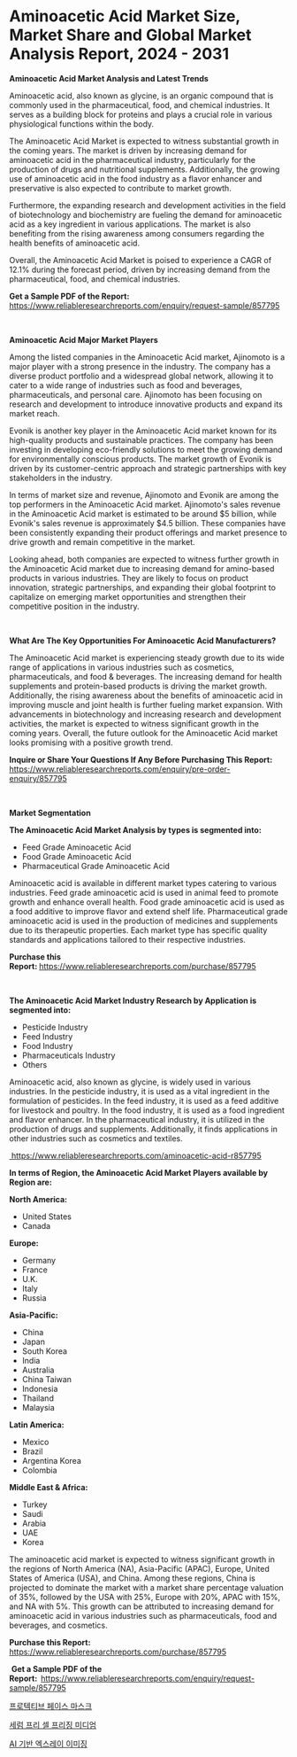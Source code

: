 <p><h1>Aminoacetic Acid Market Size, Market Share and Global Market Analysis Report, 2024 - 2031</h1></p><p><strong>Aminoacetic Acid Market Analysis and Latest Trends</strong></p>
<p><p>Aminoacetic acid, also known as glycine, is an organic compound that is commonly used in the pharmaceutical, food, and chemical industries. It serves as a building block for proteins and plays a crucial role in various physiological functions within the body.</p><p>The Aminoacetic Acid Market is expected to witness substantial growth in the coming years. The market is driven by increasing demand for aminoacetic acid in the pharmaceutical industry, particularly for the production of drugs and nutritional supplements. Additionally, the growing use of aminoacetic acid in the food industry as a flavor enhancer and preservative is also expected to contribute to market growth.</p><p>Furthermore, the expanding research and development activities in the field of biotechnology and biochemistry are fueling the demand for aminoacetic acid as a key ingredient in various applications. The market is also benefiting from the rising awareness among consumers regarding the health benefits of aminoacetic acid.</p><p>Overall, the Aminoacetic Acid Market is poised to experience a CAGR of 12.1% during the forecast period, driven by increasing demand from the pharmaceutical, food, and chemical industries.</p></p>
<p><strong>Get a Sample PDF of the Report:&nbsp;</strong> <a href="https://www.reliableresearchreports.com/enquiry/request-sample/857795">https://www.reliableresearchreports.com/enquiry/request-sample/857795</a></p>
<p>&nbsp;</p>
<p><strong>Aminoacetic Acid Major Market Players</strong></p>
<p><p>Among the listed companies in the Aminoacetic Acid market, Ajinomoto is a major player with a strong presence in the industry. The company has a diverse product portfolio and a widespread global network, allowing it to cater to a wide range of industries such as food and beverages, pharmaceuticals, and personal care. Ajinomoto has been focusing on research and development to introduce innovative products and expand its market reach.</p><p>Evonik is another key player in the Aminoacetic Acid market known for its high-quality products and sustainable practices. The company has been investing in developing eco-friendly solutions to meet the growing demand for environmentally conscious products. The market growth of Evonik is driven by its customer-centric approach and strategic partnerships with key stakeholders in the industry.</p><p>In terms of market size and revenue, Ajinomoto and Evonik are among the top performers in the Aminoacetic Acid market. Ajinomoto's sales revenue in the Aminoacetic Acid market is estimated to be around $5 billion, while Evonik's sales revenue is approximately $4.5 billion. These companies have been consistently expanding their product offerings and market presence to drive growth and remain competitive in the market.</p><p>Looking ahead, both companies are expected to witness further growth in the Aminoacetic Acid market due to increasing demand for amino-based products in various industries. They are likely to focus on product innovation, strategic partnerships, and expanding their global footprint to capitalize on emerging market opportunities and strengthen their competitive position in the industry.</p></p>
<p>&nbsp;</p>
<p><strong>What Are The Key Opportunities For Aminoacetic Acid Manufacturers?</strong></p>
<p><p>The Aminoacetic Acid market is experiencing steady growth due to its wide range of applications in various industries such as cosmetics, pharmaceuticals, and food & beverages. The increasing demand for health supplements and protein-based products is driving the market growth. Additionally, the rising awareness about the benefits of aminoacetic acid in improving muscle and joint health is further fueling market expansion. With advancements in biotechnology and increasing research and development activities, the market is expected to witness significant growth in the coming years. Overall, the future outlook for the Aminoacetic Acid market looks promising with a positive growth trend.</p></p>
<p><strong>Inquire or Share Your Questions If Any Before Purchasing This Report:</strong> <a href="https://www.reliableresearchreports.com/enquiry/pre-order-enquiry/857795">https://www.reliableresearchreports.com/enquiry/pre-order-enquiry/857795</a></p>
<p>&nbsp;</p>
<p><strong>Market Segmentation</strong></p>
<p><strong>The Aminoacetic Acid Market Analysis by types is segmented into:</strong></p>
<p><ul><li>Feed Grade Aminoacetic Acid</li><li>Food Grade Aminoacetic Acid</li><li>Pharmaceutical Grade Aminoacetic Acid</li></ul></p>
<p><p>Aminoacetic acid is available in different market types catering to various industries. Feed grade aminoacetic acid is used in animal feed to promote growth and enhance overall health. Food grade aminoacetic acid is used as a food additive to improve flavor and extend shelf life. Pharmaceutical grade aminoacetic acid is used in the production of medicines and supplements due to its therapeutic properties. Each market type has specific quality standards and applications tailored to their respective industries.</p></p>
<p><strong>Purchase this Report:&nbsp;</strong><a href="https://www.reliableresearchreports.com/purchase/857795">https://www.reliableresearchreports.com/purchase/857795</a></p>
<p>&nbsp;</p>
<p><strong>The Aminoacetic Acid Market Industry Research by Application is segmented into:</strong></p>
<p><ul><li>Pesticide Industry</li><li>Feed Industry</li><li>Food Industry</li><li>Pharmaceuticals Industry</li><li>Others</li></ul></p>
<p><p>Aminoacetic acid, also known as glycine, is widely used in various industries. In the pesticide industry, it is used as a vital ingredient in the formulation of pesticides. In the feed industry, it is used as a feed additive for livestock and poultry. In the food industry, it is used as a food ingredient and flavor enhancer. In the pharmaceutical industry, it is utilized in the production of drugs and supplements. Additionally, it finds applications in other industries such as cosmetics and textiles.</p></p>
<p><a href="https://www.reliableresearchreports.com/aminoacetic-acid-r857795">&nbsp;https://www.reliableresearchreports.com/aminoacetic-acid-r857795</a></p>
<p><strong>In terms of Region, the Aminoacetic Acid Market Players available by Region are:</strong></p>
<p>
    <p> <strong> North America: </strong>
        <ul>
            <li>United States</li>
            <li>Canada</li>
        </ul>
        </p> 
    <p> <strong> Europe: </strong>
        <ul>
            <li>Germany</li>
            <li>France</li>
            <li>U.K.</li>
            <li>Italy</li>
            <li>Russia</li>
        </ul>
        </p> 
    <p> <strong> Asia-Pacific: </strong>
        <ul>
            <li>China</li>
            <li>Japan</li>
            <li>South Korea</li>
            <li>India</li>
            <li>Australia</li>
            <li>China Taiwan</li>
            <li>Indonesia</li>
            <li>Thailand</li>
            <li>Malaysia</li>
        </ul>
        </p> 
    <p> <strong> Latin America: </strong>
        <ul>
            <li>Mexico</li>
            <li>Brazil</li>
            <li>Argentina Korea</li>
            <li>Colombia</li>
        </ul>
        </p> 
    <p> <strong> Middle East & Africa: </strong>
        <ul>
            <li>Turkey</li>
            <li>Saudi</li>
            <li>Arabia</li>
            <li>UAE</li>
            <li>Korea</li>
        </ul>
    </p>
    </p>
<p><p>The aminoacetic acid market is expected to witness significant growth in the regions of North America (NA), Asia-Pacific (APAC), Europe, United States of America (USA), and China. Among these regions, China is projected to dominate the market with a market share percentage valuation of 35%, followed by the USA with 25%, Europe with 20%, APAC with 15%, and NA with 5%. This growth can be attributed to increasing demand for aminoacetic acid in various industries such as pharmaceuticals, food and beverages, and cosmetics.</p></p>
<p><strong>Purchase this Report: </strong><a href="https://www.reliableresearchreports.com/purchase/857795">https://www.reliableresearchreports.com/purchase/857795</a></p>
<p>&nbsp;<strong>Get a Sample PDF of the Report:&nbsp;&nbsp;</strong><a href="https://www.reliableresearchreports.com/enquiry/request-sample/857795">https://www.reliableresearchreports.com/enquiry/request-sample/857795</a></p>
<p><strong></strong></p>
<p><p><a href="https://medium.com/@daveblock56/%EB%B3%B4%ED%98%B8%EC%9A%A9-%EC%96%BC%EA%B5%B4-%EB%A7%88%EC%8A%A4%ED%81%AC-%EC%8B%9C%EC%9E%A5-%EC%A0%90%EC%9C%A0%EC%9C%A8-%EB%B0%8F-%EC%83%88%EB%A1%9C%EC%9A%B4-%ED%8A%B8%EB%A0%8C%EB%93%9C-%EB%B6%84%EC%84%9D-%EC%9C%A0%ED%98%95-%EC%9D%91%EC%9A%A9-%EC%B5%9C%EC%A2%85-%EC%82%AC%EC%9A%A9-%EB%B0%8F-2024%EB%85%84%EB%B6%80%ED%84%B0-2031%EB%85%84%EA%B9%8C%EC%A7%80%EC%9D%98-%EC%98%88%EC%B8%A1%EC%97%90-%EB%94%B0%EB%9D%BC-2c6035e3c35d">프로텍티브 페이스 마스크</a></p><p><a href="https://medium.com/@wheelgg5674537/%EC%84%B8%EB%9F%BC-%EB%AC%B4%EB%A3%8C-%EC%84%B8%ED%8F%AC-%EB%83%89%EB%8F%99-%EB%A7%A4%EC%A7%88-%EC%82%B0%EC%97%85-%EB%B6%84%EC%84%9D-%EB%B3%B4%EA%B3%A0%EC%84%9C-%EC%9D%91%EC%9A%A9-%EC%A7%80%EC%97%AD-%EA%B2%BD%EC%9F%81-%EC%A0%84%EB%9E%B5%EB%B3%84-%EC%8B%9C%EC%9E%A5-%EA%B7%9C%EB%AA%A8-%EC%A0%90%EC%9C%A0%EC%9C%A8-%ED%8A%B8%EB%A0%8C%EB%93%9C-2024-2031-b9157363b3ec">세럼 프리 셀 프리징 미디엄</a></p><p><a href="https://medium.com/@jaleelweissnat2022/%EC%9D%B8%EA%B3%B5-%EC%A7%80%EB%8A%A5-%EA%B8%B0%EC%88%A0%EC%9D%84-%ED%99%9C%EC%9A%A9%ED%95%9C-%EC%97%91%EC%8A%A4%EB%A0%88%EC%9D%B4-%EC%9D%B4%EB%AF%B8%EC%A7%95-%EC%82%B0%EC%97%85-%EB%B6%84%EC%84%9D-%EB%B3%B4%EA%B3%A0%EC%84%9C-%EC%9D%91%EC%9A%A9-%ED%94%84%EB%A1%9C%EA%B7%B8%EB%9E%A8-%EC%A7%80%EC%97%AD-%EA%B2%BD%EC%9F%81-%EC%A0%84%EB%9E%B5%EB%B3%84-%EC%8B%9C%EC%9E%A5-%EA%B7%9C%EB%AA%A8-%EC%A0%90%EC%9C%A0%EC%9C%A8-%EB%8F%99%ED%96%A5-2024-2031-85c8b068cb06">AI 기반 엑스레이 이미징</a></p></p>